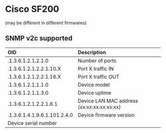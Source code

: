 Cisco SF200
===
(may be different in different firmwares)
 
SNMP v2c supported
---

| OID | Description |
|:--|:--|
.1.3.6.1.2.1.2.1.0|Number of ports
.1.3.6.1.2.1.2.2.1.10.X|Port X traffic IN
.1.3.6.1.2.1.2.2.1.16.X|Port X traffic OUT
.1.3.6.1.2.1.1.1.0|Device model
.1.3.6.1.2.1.1.3.0|Device uptime
.1.3.6.1.2.1.2.2.1.6.1|Device LAN MAC address (xx:xx:xx:xx:xx:xx)
.1.3.6.1.4.1.9.6.1.101.2.4.0|Device firmware version
|Device serial number
